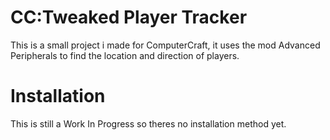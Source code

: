 # CC:Tweaked Player Tracker
This is a small project i made for ComputerCraft, it uses the mod Advanced Peripherals to find the location and direction of players.

# Installation
This is still a Work In Progress so theres no installation method yet.
